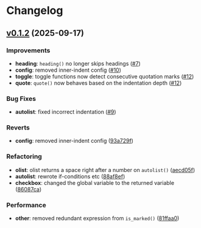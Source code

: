 # Changelog

## [v0.1.2](https://github.com/roodolv/markdown-toggle.nvim/compare/v0.1.1...v0.1.2) (2025-09-17)

### Improvements
- **heading**: `heading()` no longer skips headings ([#7](https://github.com/roodolv/markdown-toggle.nvim/pull/7))
- **config**: removed inner-indent config ([#10](https://github.com/roodolv/markdown-toggle.nvim/pull/10))
- **toggle**: toggle functions now detect consecutive quotation marks ([#12](https://github.com/roodolv/markdown-toggle.nvim/pull/12))
- **quote**: `quote()` now behaves based on the indentation depth ([#12](https://github.com/roodolv/markdown-toggle.nvim/pull/12))

### Bug Fixes
- **autolist**: fixed incorrect indentation ([#9](https://github.com/roodolv/markdown-toggle.nvim/pull/9))

### Reverts
- **config**: removed inner-indent config ([93a729f](https://github.com/roodolv/markdown-toggle.nvim/commit/93a729fd0a034cfed53241c29e06c175c11e1366))

### Refactoring
- **olist**: olist returns a space right after a number on `autolist()` ([aecd05f](https://github.com/roodolv/markdown-toggle.nvim/commit/aecd05f6a7e66a766267c0d0389297bbaefe45e4))
- **autolist**: rewrote if-conditions etc ([88af8ef](https://github.com/roodolv/markdown-toggle.nvim/commit/88af8ef850b039344787d5fed0484d1387fa69dd))
- **checkbox**: changed the global variable to the returned variable ([86087ca](https://github.com/roodolv/markdown-toggle.nvim/commit/86087cab606c8073389dcb6f1ecc900139eb5785))

### Performance
- **other**: removed redundant expression from `is_marked()` ([81ffaa0](https://github.com/roodolv/markdown-toggle.nvim/commit/81ffaa04af0aa80e14af970438a64e5303eb22b4))

